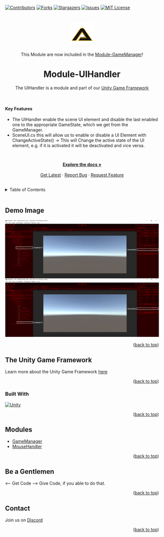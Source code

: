 [![Contributors][contributors-shield]][contributors-url]
[![Forks][forks-shield]][forks-url]
[![Stargazers][stars-shield]][stars-url]
[![Issues][issues-shield]][issues-url]
[![MIT License][license-shield]][license-url]
# 
<!-- PROJECT LOGO -->
<div align="center">
    <a href="https://github.com/Assambra">
        <img src="Github/Images/Assambra-Logo-512x512.png" alt="Logo" width="80" height="80">
    </a>
    <p align="center">
        This Module are now included in the <a href="https://github.com/Assambra/Module-GameManager">Module-GameManager</a>!</a>
    </p>
    <h1 align="center">Module-UIHandler</h1>
    <p align="center">
        The UIHandler is a module and part of our <a href="https://github.com/Assambra/Unity-Game-Framework">Unity Game Framework</a>
    </p>
</div>
<br /> 
    <h4>Key Features</h4>
    <ul>
        <li>The UIHandler enable the scene UI element and disable the last enabled one to the appropriate GameState, which we get from the GameManager.</li>
        <li>SceneUI.cs this will allow us to enable or disable a UI Element with ChangeActiveState() -> This will Change the active state of the UI element, e.g. if it is activated it will be deactivated and vice versa.</li>
    </ul>
    <br />
    <p align="center">
    <a href="https://github.com/Assambra/Module-UIHandler/wiki"><strong>Explore the docs »</strong></a>
    <br />
    <br />
    <a href="https://github.com/Assambra/Module-UIHandler/releases">Get Latest</a>
    ·
    <a href="https://github.com/Assambra/Module-UIHandler/issues">Report Bug</a>
    ·
    <a href="https://github.com/Assambra/Module-UIHandler/issues">Request Feature</a>
  </p>
<br />

<!-- TABLE OF CONTENTS -->
<details>
    <summary>Table of Contents</summary>
    <ol>
        <li><a href="#demo-image">Demo Image</a></li>
        <li>
            <a href="#the-unity-game-framework">The Unity Game Framework</a>
            <ul>
                <li><a href="#built-with">Built With</a></li>
            </ul>
        </li>
        <li><a href="#modules">Modules</a></li>
        <li><a href="#be-a-gentlemen">Be a Gentlemen</a></li>
        <li><a href="#contact">Contact</a></li>
    </ol>
</details>
<br />

<!-- Demo Image-->
## Demo Image
![Our Demo Scene][product-screenshot]
<p align="right">(<a href="#readme-top">back to top</a>)</p>

<!-- ABOUT THE PROJECT -->
## The Unity Game Framework
Learn more about the Unity Game Framework <a href="https://github.com/Assambra/Unity-Game-Framework#the-unity-game-framework">here</a>
<p align="right">(<a href="#readme-top">back to top</a>)</p>

### Built With
[![Unity][Unity.com]][Unity-url]
<p align="right">(<a href="#readme-top">back to top</a>)</p>

<!-- MODULES -->
## Modules
<ul>
    <li><a href="https://github.com/Assambra/Module-GameManager">GameManager</a></li>
    <li><a href="https://github.com/Assambra/Module-MouseHandler">MouseHandler</a></li>
</ul>
<p align="right">(<a href="#readme-top">back to top</a>)</p>

<!-- Be a Gentlemen-->
## Be a Gentlemen
<-- Get Code --> Give Code, if you able to do that.
<p align="right">(<a href="#readme-top">back to top</a>)</p>

<!-- Contact -->
## Contact
Join us on <a href="https://discord.gg/qyCdkYSWVG">Discord</a>
<p align="right">(<a href="#readme-top">back to top</a>)</p>

[contributors-shield]: https://img.shields.io/github/contributors/Assambra/Module-UIHandler.svg?style=for-the-badge
[contributors-url]: https://github.com/Assambra/Module-UIHandler/graphs/contributors
[forks-shield]: https://img.shields.io/github/forks/Assambra/Module-UIHandler.svg?style=for-the-badge
[forks-url]: https://github.com/Assambra/Module-UIHandler/network/members
[stars-shield]: https://img.shields.io/github/stars/Assambra/Module-UIHandler.svg?style=for-the-badge
[stars-url]: https://github.com/Assambra/Module-UIHandler/stargazers
[issues-shield]: https://img.shields.io/github/issues/Assambra/Module-UIHandler.svg?style=for-the-badge
[issues-url]: https://github.com/Assambra/Module-UIHandler/issues
[license-shield]: https://img.shields.io/github/license/Assambra/Module-UIHandler.svg?style=for-the-badge
[license-url]: https://github.com/Assambra/Module-UIHandler/blob/main/LICENSE
[product-screenshot]: Github/Images/UIHandler-Demo-v1.0.0.jpg
[Unity-url]: https://www.unity.com 
[Unity.com]: https://img.shields.io/badge/Unity-000000.svg?style=for-the-badge&logo=unity&logoColor=white


